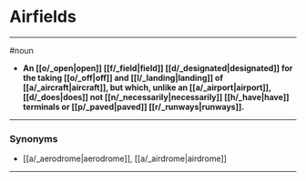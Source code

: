 # Airfields
---
#noun
- **An [[o/_open|open]] [[f/_field|field]] [[d/_designated|designated]] for the taking [[o/_off|off]] and [[l/_landing|landing]] of [[a/_aircraft|aircraft]], but which, unlike an [[a/_airport|airport]], [[d/_does|does]] not [[n/_necessarily|necessarily]] [[h/_have|have]] terminals or [[p/_paved|paved]] [[r/_runways|runways]].**
---
### Synonyms
- [[a/_aerodrome|aerodrome]], [[a/_airdrome|airdrome]]
---

